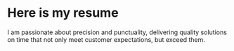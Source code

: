 # Here is my resume
I am passionate about precision and punctuality, delivering quality solutions on time that not only meet customer expectations, but exceed them.
